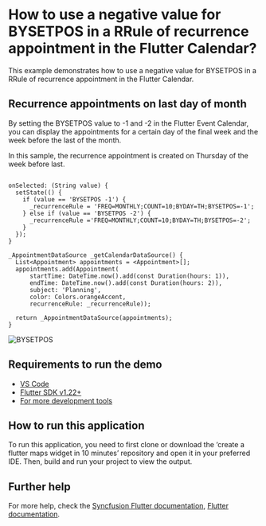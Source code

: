# How to use a negative value for BYSETPOS in a RRule of recurrence appointment in the Flutter Calendar?

This example demonstrates how to use a negative value for BYSETPOS in a RRule of recurrence appointment in the Flutter Calendar.

## Recurrence appointments on last day of month
By setting the BYSETPOS value to -1 and -2 in the Flutter Event Calendar, you can display the appointments for a certain day of the final week and the week before the last of the month.

In this sample, the recurrence appointment is created on Thursday of the week before last.

```

onSelected: (String value) {
  setState(() {
    if (value == 'BYSETPOS -1') {
      _recurrenceRule = 'FREQ=MONTHLY;COUNT=10;BYDAY=TH;BYSETPOS=-1';
    } else if (value == 'BYSETPOS -2') {
      _recurrenceRule ='FREQ=MONTHLY;COUNT=10;BYDAY=TH;BYSETPOS=-2';
    }
  });
}

_AppointmentDataSource _getCalendarDataSource() {
  List<Appointment> appointments = <Appointment>[];
  appointments.add(Appointment(
      startTime: DateTime.now().add(const Duration(hours: 1)),
      endTime: DateTime.now().add(const Duration(hours: 2)),
      subject: 'Planning',
      color: Colors.orangeAccent,
      recurrenceRule: _recurrenceRule));

  return _AppointmentDataSource(appointments);
}

```

![BYSETPOS]()

## Requirements to run the demo
* [VS Code](https://code.visualstudio.com/download)
* [Flutter SDK v1.22+](https://flutter.dev/docs/development/tools/sdk/overview)
* [For more development tools](https://flutter.dev/docs/development/tools/devtools/overview)

## How to run this application
To run this application, you need to first clone or download the ‘create a flutter maps widget in 10 minutes’ repository and open it in your preferred IDE. Then, build and run your project to view the output.

## Further help
For more help, check the [Syncfusion Flutter documentation](https://help.syncfusion.com/flutter/introduction/overview),
 [Flutter documentation](https://flutter.dev/docs/get-started/install).